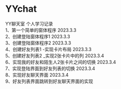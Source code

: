 # YYchat
YY聊天室  个人学习记录  
1、第一个简单的窗体程序 2023.3.3  
2、创建登陆窗体程序1 2023.3.3  
3、创建登陆窗体程序2 2023.3.3  
4、创建好友列表1 -实现卡片布局 2023.3.3  
5、创建好友列表2 _实现2张卡片中的列 2023.3.4  
6、实现我的好友和陌生人2张卡片之间的切换 2023.3.4  
7、实现登陆界面到好友列表的切换 2023.3.4  
8、实现好友聊天界面 2023.3.4  
9、好友列表界面跳转到好友聊天界面的实现